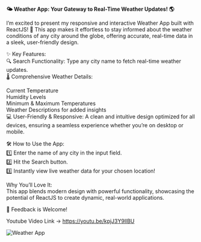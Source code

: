 **🌤️ Weather App: Your Gateway to Real-Time Weather Updates! 🌎**

I’m excited to present my responsive and interactive Weather App built with ReactJS! 🌟 This app makes it effortless to stay informed about the weather conditions of any city around the globe, offering accurate, real-time data in a sleek, user-friendly design.

✨ Key Features:  
🔍 Search Functionality: Type any city name to fetch real-time weather updates.  
🌡️ Comprehensive Weather Details:  

Current Temperature  
Humidity Levels  
Minimum & Maximum Temperatures  
Weather Descriptions for added insights  
💻 User-Friendly & Responsive: A clean and intuitive design optimized for all devices, ensuring    a seamless experience whether you’re on desktop or mobile.  

🛠️ How to Use the App:  
1️⃣ Enter the name of any city in the input field.  
2️⃣ Hit the Search button.  
3️⃣ Instantly view live weather data for your chosen location!  

Why You’ll Love It:  
This app blends modern design with powerful functionality, showcasing the potential of ReactJS to create dynamic, real-world applications.  

💬 Feedback is Welcome!     

Youtube Video Link ->  https://youtu.be/kpjJ3Y9llBU   

![Weather App](https://github.com/user-attachments/assets/6f1af523-68f7-4342-aefe-b685a189e874)

